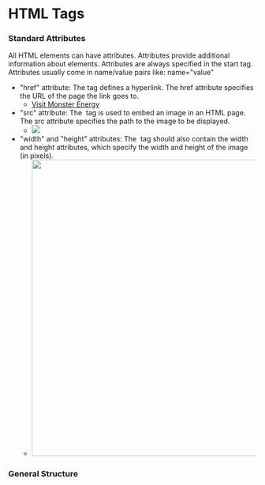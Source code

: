 # HTML Tags

### Standard Attributes
All HTML elements can have attributes. Attributes provide additional information about elements. 
Attributes are always specified in the start tag. Attributes usually come in name/value pairs like: name="value"

* "href" attribute: The <a> tag defines a hyperlink. The href attribute specifies the URL of the page the link goes to.
    *  <a href="https://www.monsterenergy.com">Visit Monster Energy</a> 
* "src" attribute: The <img> tag is used to embed an image in an HTML page. The src attribute specifies the path to the image to be displayed.
    * <img src="crazy.jpg">
* "width" and "height" attributes: The <img> tag should also contain the width and height attributes, which specify the width and height of the image (in pixels).
    * <img src="crazy.jpg" width="500" height="600"> 


### General Structure